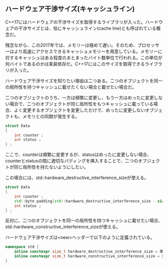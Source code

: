 ## ハードウェア干渉サイズ(キャッシュライン)

C++17にはハードウェアの干渉サイズを取得するライブラリが入った。ハードウェアの干渉サイズとは、俗にキャッシュライン(cache line)とも呼ばれている概念だ。

残念ながら、この2017年では、メモリーは極めて遅い。そのため、プロセッサーはより高速にアクセスできるキャッシュメモリーを用意している。メモリーに対するキャッシュはある程度のまとまったバイト数単位で行われる。この単位が何バイトであるのかは実装依存だ。C++17にはこのサイズを取得できるライブラリが入った。

ハードウェア干渉サイズを知りたい理由は二つある。二つのオブジェクトを同一の局所性を持つキャッシュに載せたくない場合と載せたい場合だ。

二つのオブジェクトのうち、一方は頻繁に変更し、もう一方はめったに変更しない場合で、二つのオブジェクトが同じ局所性をもつキャッシュに載っている場合、よく変更するオブジェクトを変更しただけで、めったに変更しないオブジェクトも、メモリとの同期が発生する。

~~~cpp
struct Data
{
    int counter ;
    int status ;
} ;
~~~

ここで、counterは頻繁に変更するが、statusはめったに変更しない場合、counterとstatusの間に適切なパディングを挿入することで、二つのオブジェクトが同じ局所性を持たないようにしたい。

この場合には、std::hardware_destructive_interference_sizeが使える。

~~~cpp
struct Data
{
    int counter ;
    std::byte padding[std::hardware_destructive_interference_size - sizeof(int)] ;
    int status ;
} ;
~~~

反対に、二つのオブジェクトを同一の局所性を持つキャッシュに載せたい場合、std::hardware_constructive_interference_sizeが使える。



ハードウェア干渉サイズは\<new\>ヘッダーで以下のように定義されている。

~~~c++
namespace std {
    inline constexpr size_t hardware_destructive_interference_size = 実装依存 ;
    inline constexpr size_t hardware_constructive_interference_size = 実装依存 ;
}
~~~

